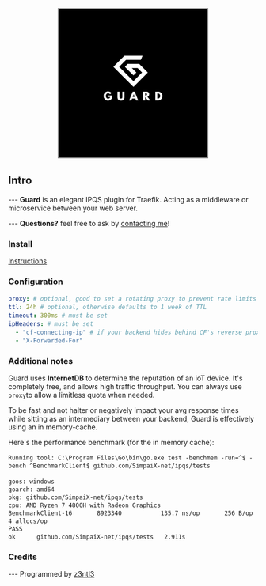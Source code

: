 <!-- header -->

<div align="center">   
    <div>
        <img src="img/guard.png" width=300 style="border: 2px solid grey;"><br>
    </div>
</div>

## Intro
--- **Guard** is an elegant IPQS plugin for Traefik. Acting as a middleware or microservice between your web server.


--- **Questions?** feel free to ask by [contacting me](https://t.me/z3ntl3)! 

### Install
[Instructions](https://plugins.traefik.io/install)

### Configuration
```yaml
proxy: # optional, good to set a rotating proxy to prevent rate limits
ttl: 24h # optional, otherwise defaults to 1 week of TTL
timeout: 300ms # must be set
ipHeaders: # must be set
  - "cf-connecting-ip" # if your backend hides behind CF's reverse proxies
  - "X-Forwarded-For"
```

### Additional notes
Guard uses **InternetDB** to determine the reputation of an ioT device. It's completely free, and allows high traffic throughput. You can always use ``proxy``to allow a limitless quota when needed. 

To be fast and not halter or negatively impact your avg response times while sitting as an intermediary between your backend, Guard is effectively using an in memory-cache.

Here's the performance benchmark (for the in memory cache):
```
Running tool: C:\Program Files\Go\bin\go.exe test -benchmem -run=^$ -bench ^BenchmarkClient$ github.com/SimpaiX-net/ipqs/tests

goos: windows
goarch: amd64
pkg: github.com/SimpaiX-net/ipqs/tests
cpu: AMD Ryzen 7 4800H with Radeon Graphics         
BenchmarkClient-16    	 8923340	       135.7 ns/op	     256 B/op	       4 allocs/op
PASS
ok  	github.com/SimpaiX-net/ipqs/tests	2.911s

```


### Credits
--- Programmed by [z3ntl3](https://z3ntl3.com)
